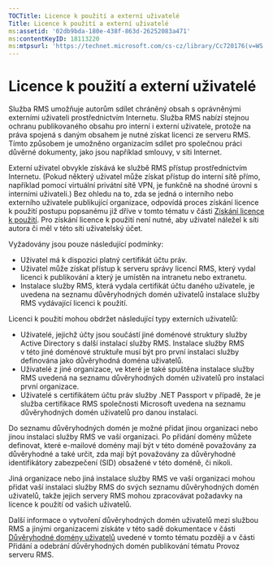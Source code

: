 ```yaml
---
TOCTitle: Licence k použití a externí uživatelé
Title: Licence k použití a externí uživatelé
ms:assetid: '02db9bda-180e-438f-863d-26252083a471'
ms:contentKeyID: 18113220
ms:mtpsurl: 'https://technet.microsoft.com/cs-cz/library/Cc720176(v=WS.10)'
---
```


Licence k použití a externí uživatelé
=====================================

Služba RMS umožňuje autorům sdílet chráněný obsah s oprávněnými externími uživateli prostřednictvím Internetu. Služba RMS nabízí stejnou ochranu publikovaného obsahu pro interní i externí uživatele, protože na práva spojená s daným obsahem je nutné získat licenci ze serveru RMS. Tímto způsobem je umožněno organizacím sdílet pro společnou práci důvěrné dokumenty, jako jsou například smlouvy, v síti Internet.

Externí uživatel obvykle získává ke službě RMS přístup prostřednictvím Internetu. (Pokud některý uživatel může získat přístup do interní sítě přímo, například pomocí virtuální privátní sítě VPN, je funkčně na shodné úrovni s interními uživateli.) Bez ohledu na to, zda se jedná o interního nebo externího uživatele publikující organizace, odpovídá proces získání licence k použití postupu popsanému již dříve v tomto tématu v části [Získání licence k použití](https://technet.microsoft.com/0b6cde34-418a-4dee-9d27-b65b93b535ac). Pro získání licence k použití není nutné, aby uživatel náležel k síti autora či měl v této síti uživatelský účet.

Vyžadovány jsou pouze následující podmínky:

-   Uživatel má k dispozici platný certifikát účtu práv.
-   Uživatel může získat přístup k serveru správy licencí RMS, který vydal licenci k publikování a který je umístěn na intranetu nebo extranetu.
-   Instalace služby RMS, která vydala certifikát účtu daného uživatele, je uvedena na seznamu důvěryhodných domén uživatelů instalace služby RMS vydávající licenci k použití.

Licenci k použití mohou obdržet následující typy externích uživatelů:

-   Uživatelé, jejichž účty jsou součástí jiné doménové struktury služby Active Directory s další instalací služby RMS. Instalace služby RMS v této jiné doménové struktuře musí být pro první instalaci služby definována jako důvěryhodná doména uživatelů.
-   Uživatelé z jiné organizace, ve které je také spuštěna instalace služby RMS uvedená na seznamu důvěryhodných domén uživatelů pro instalaci první organizace.
-   Uživatelé s certifikátem účtu práv služby .NET Passport v případě, že je služba certifikace RMS společnosti Microsoft uvedena na seznamu důvěryhodných domén uživatelů pro danou instalaci.

Do seznamu důvěryhodných domén je možné přidat jinou organizaci nebo jinou instalaci služby RMS ve vaší organizaci. Po přidání domény můžete definovat, které e-mailové domény mají být v této doméně považovány za důvěryhodné a také určit, zda mají být považovány za důvěryhodné identifikátory zabezpečení (SID) obsažené v této doméně, či nikoli.

Jiná organizace nebo jiná instalace služby RMS ve vaší organizaci mohou přidat vaší instalaci služby RMS do svých seznamu důvěryhodných domén uživatelů, takže jejich servery RMS mohou zpracovávat požadavky na licence k použití od vašich uživatelů.

Další informace o vytvoření důvěryhodných domén uživatelů mezi službou RMS a jinými organizacemi získáte v této sadě dokumentace v části [Důvěryhodné domény uživatelů](https://technet.microsoft.com/a09b883f-f455-4c46-a4fd-d37b689e1d24) uvedené v tomto tématu později a v části Přidání a odebrání důvěryhodných domén publikování tématu Provoz serveru RMS.
